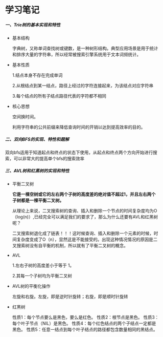 # 学习笔记

##### 一、Trie树的基本实现和特性

- 基本结构

  字典树，又称单词查找树或键数，是一种树形结构。典型应用场景是用于统计和排序大量的字符串，所以经常被搜索引擎系统用于文本词频统计。

- 基本性质

  1.结点本身不存在完成单词

  2.从根结点到某一结点，路径上经过的字符连接起来，为该结点对应字符串

  3.每个结点的所有子结点路径代表的字符都不相同

- 核心思想

  空间换时间。

  利用字符串的公共前缀来降低查询时间的开销以达到提高效率的目的。

##### 二、双向BFS的实现、特性和题解

​		双向bfs适用于知道起点和终点的状态下使用，从起点和终点两个方向开始进行搜索，可以非常大的提高单个bfs的搜索效率

##### 三、AVL树和红黑树的实现和特性

- 平衡二叉树

  **它是一棵空树或它的左右两个子树的高度差的绝对值不超过1，并且左右两个子树都是一棵平衡二叉树。**

  从理论上来说，二叉搜索树的查询、插入和删除一个节点的时间复杂度均为O（log(n)）,已经完全可以满足我们的要求了，那么为什么还要有AVL和红黑树呢？

  二叉搜索树退化成了链表！！！这时候查询、插入和删除一个元素的时候，时间复杂度变成了O（n），显然这是不能接受的。出现这种情况情况的原因是二叉搜索树没有自平衡的机制，所以就有了平衡二叉树的概念。

- AVL

  1.左右子树的高度差小于等于 1。

  2.其每一个子树均为平衡二叉树

- AVL树的平衡化操作

  左旋和右旋。左旋，即是逆时针旋转；右旋，即是顺时针旋转

- 红黑树

  性质1：每个节点要么是黑色，要么是红色。
  性质2：根节点是黑色。
  性质3：每个叶子节点（NIL）是黑色。
  性质4：每个红色结点的两个子结点一定都是黑色。
  性质5：任意一结点到每个叶子结点的路径都包含数量相同的黑结点。

  

  

  
